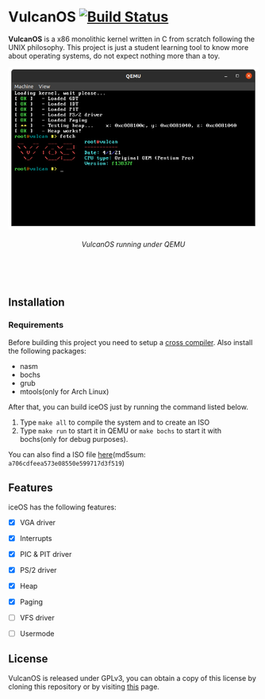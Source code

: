# VulcanOS  [![Build Status](https://travis-ci.com/ice-bit/vulcanos.svg?branch=master)](https://travis-ci.com/ice-bit/vulcanos)
**VulcanOS** is a x86 monolithic kernel written in C from scratch following the UNIX philosophy. This project is just a student learning tool to know more about operating systems, do not expect nothing more than a toy.
<div align="center">
<img src="imgs/screenshot.png"  />
<h6><i>VulcanOS running under QEMU</h6></i>
</div><br /><br />

## Installation
### Requirements
Before building this project you need to setup a [cross compiler](https://wiki.osdev.org/GCC_Cross-Compiler). Also install the following packages:  

- nasm
- bochs
- grub
- mtools(only for Arch Linux)

After that, you can build iceOS just by running the command listed below.  
1. Type `make all` to compile the system and to create an ISO
2. Type `make run` to start it in QEMU or `make bochs` to start it with bochs(only for debug purposes).

You can also find a ISO file 
[here](https://github.com/ice-bit/vulcanos/raw/master/imgs/vulcanos.iso)(md5sum: `a706cdfeea573e08550e599717d3f519`)

## Features
iceOS has the following features:  
- [x] VGA driver  
- [x] Interrupts  
- [x] PIC & PIT driver  
- [x] PS/2 driver  
- [x] Heap  
- [x] Paging
- [ ] VFS driver  
- [ ] Usermode


## License
VulcanOS is released under GPLv3, you can obtain a copy of this license by cloning this repository or by visiting [this](https://opensource.org/licenses/GPL-3.0) page.
